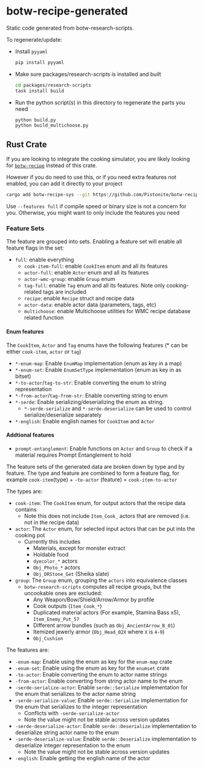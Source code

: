 # botw-recipe-generated

Static code generated from botw-research-scripts.

To regenerate/update:
- Install `pyyaml`
    ```bash
    pip install pyyaml
    ```
- Make sure packages/research-scripts is installed and built
    ```bash
    cd packages/research-scripts
    task install build
    ```
- Run the python script(s) in this directory to regenerate the parts you need
    ```bash
    python build.py
    python build_multichoose.py
    ```

## Rust Crate
If you are looking to integrate the cooking simulator, you are
likely looking for [`botw-recipe`](../core-lib) instead of this crate.

However if you do need to use this, or if
you need extra features not enabled, you can add it directly to your project
```bash
cargo add botw-recipe-sys --git https://github.com/Pistonite/botw-recipe --features full
```

Use `--features full` if compile speed or binary size is not a concern for you.
Otherwise, you might want to only include the features you need

### Feature Sets
The feature are grouped into sets. Enabling a feature set will
enable all feature flags in the set:

- `full`: enable everything
  - `cook-item-full`: enable `CookItem` enum and all its features
  - `actor-full`: enable `Actor` enum and all its features
  - `actor-wmc-group`: enable `Group` enum
  - `tag-full`: enable `Tag` enum and all its features. Note only cooking-related tags are included
  - `recipe`: enable `Recipe` struct and recipe data
  - `actor-data`: enable actor data (parameters, tags, etc)
  - `multichoose`: enable Multichoose utilities for WMC recipe database related function

#### Enum features
The `CookItem`, `Actor` and `Tag` enums have the following features
(* can be either `cook-item`, `actor` or `tag`)
- `*-enum-map`: Enable `EnumMap` implementation (enum as key in a map)
- `*-enum-set`: Enable `EnumSetType` implementation (enum as key in as bitset)
- `*-to-actor`/`tag-to-str`: Enable converting the enum to string representation
- `*-from-actor`/`tag-from-str`: Enable converting string to enum
- `*-serde`: Enable serializing/deserializing the enum as string.
  - `*-serde-serialize` and `*-serde-deserialize` can be used to control serialize/deserialize separately
- `*-english`: Enable english names for `CookItem` and `Actor`

#### Addtional features

- `prompt-entanglement`: Enable functions on `Actor` and `Group` to check if 
  a material requires Prompt Entanglement to hold

The feature sets of the generated data are broken down
by type and by feature. The type and feature are combined
to form a feature flag, for example `cook-item`(type) + `-to-actor`
(feature) = `cook-item-to-actor`

The types are:
- `cook-item`: The `CookItem` enum, for output actors that the recipe data contains
  - Note this does not include `Item_Cook_` actors that are removed (i.e. not in the recipe data)
- `actor`: The `Actor` enum, for selected input actors that can be put into the cooking pot
  - Currently this includes
    - Materials, except for monster extract
    - Holdable food
    - `dyecolor_*` actors
    - `Obj_Photo_*` actors
    - `Obj_DRStone_Get` (Sheika slate)
- `group`: The `Group` enum, grouping the `actors` into equivalence classes
  - `botw-research-scripts` computes all recipe groups, but the uncookable ones are excluded:
    - Any Weapon/Bow/Shield/Arrow/Armor by profile
    - Cook outputs (`Item_Cook_*`)
    - Duplicated material actors (For example, Stamina Bass x5), `Item_Enemy_Put_57`
    - Different arrow bundles (such as `Obj_AncientArrow_B_01`)
    - Itemized jewerly armor (`Obj_Head_02X` where `X` is `4-9`)
    - `Obj_Cushion`
     

The features are:
- `-enum-map`: Enable using the enum as key for the `enum-map` crate
- `-enum-set`: Enable using the enum as key for the `enumset` crate
- `-to-actor`: Enable converting the enum to actor name strings
- `-from-actor`: Enable converting from string actor name to the enum
- `-serde-serialize-actor`: Enable `serde::Serialize` implementation for the enum that serializes to the actor name string
- `-serde-serialize-value`: Enable `serde::Serialize` implementation for the enum that serializes to the integer representation
  - Conflicts with `-serde-serialize-actor`
  - Note the value might not be stable across version updates
- `-serde-deserialize-actor`: Enable `serde::Deserialize` implementation to deserialize string actor name to the enum
- `-serde-deserialize-value`: Enable `serde::Deserialize` implementation to deserialize integer representation to the enum
  - Note the value might not be stable across version updates
- `-english`: Enable getting the english name of the actor
